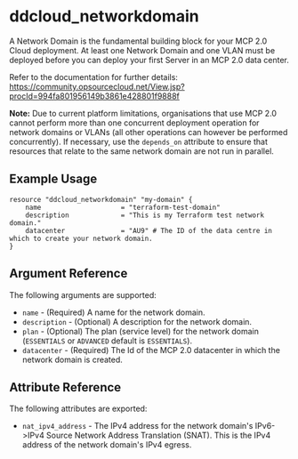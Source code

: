 # ddcloud\_networkdomain

A Network Domain is the fundamental building block for your MCP 2.0 Cloud deployment. At least one Network Domain and one VLAN must be deployed before you can deploy your first Server in an MCP 2.0 data center.

Refer to the documentation for further details:
https://community.opsourcecloud.net/View.jsp?procId=994fa801956149b3861e428801f9888f

**Note:** Due to current platform limitations, organisations that use MCP 2.0 cannot perform more than one concurrent deployment operation for network domains or VLANs (all other operations can however be performed concurrently). If necessary, use the `depends_on` attribute to ensure that resources that relate to the same network domain are not run in parallel.

## Example Usage

```
resource "ddcloud_networkdomain" "my-domain" {
    name                    = "terraform-test-domain"
    description             = "This is my Terraform test network domain."
    datacenter              = "AU9" # The ID of the data centre in which to create your network domain.
}
```

## Argument Reference

The following arguments are supported:

* `name` - (Required) A name for the network domain.
* `description` - (Optional) A description for the network domain.
* `plan` - (Optional) The plan (service level) for the network domain (`ESSENTIALS` or `ADVANCED` default is `ESSENTIALS`).
* `datacenter` - (Required) The Id of the MCP 2.0 datacenter in which the network domain is created.

## Attribute Reference

The following attributes are exported:

* `nat_ipv4_address` - The IPv4 address for the network domain's IPv6->IPv4 Source Network Address Translation (SNAT). This is the IPv4 address of the network domain's IPv4 egress.
